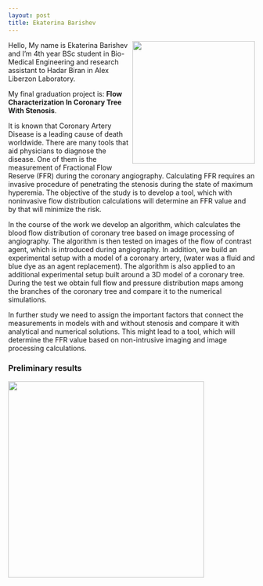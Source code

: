 ```yaml
---
layout: post
title: Ekaterina Barishev
---
```



<img src = "{{ site.baseurl }}/images/katy_barishev.jpg" width = "250" align ="right">

Hello, My name is Ekaterina Barishev and I’m 4th year BSc student in Bio-Medical Engineering and research assistant to Hadar Biran in Alex Liberzon Laboratory.

My final graduation project is: **Flow Characterization In Coronary Tree With Stenosis**.

It is known that Coronary Artery Disease is a leading cause of death worldwide. There are many tools that aid physicians to diagnose the disease. One of them is the measurement of Fractional Flow Reserve (FFR) during the coronary angiography.  Calculating FFR requires an invasive procedure of penetrating the stenosis during the state of maximum hyperemia. The objective of the study is to develop a tool, which with noninvasive flow distribution calculations will determine an FFR value and by that will minimize the risk.

In the course of the work we develop an algorithm, which calculates the blood flow distribution of coronary tree based on image processing of angiography. The algorithm is then tested on images of the flow of contrast agent, which is introduced during angiography. In addition, we build an experimental setup with a model of a coronary artery, (water was a fluid and blue dye as an agent replacement). The algorithm is also applied to an additional experimental setup built around a 3D model of a coronary tree. During the test we obtain full flow and pressure distribution maps among the branches of the coronary tree and compare it to the numerical simulations.

In further study we need to assign the important factors that connect the measurements in models with and without stenosis and compare it with analytical and numerical solutions. This might lead to a tool, which will determine the FFR value based on non-intrusive imaging and image processing calculations.






### Preliminary results
<img src="{{ site.baseurl }}/images/flow_map.png" width="400">
